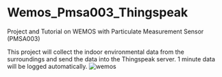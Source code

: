 # Wemos_Pmsa003_Thingspeak
Project and Tutorial on WEMOS with Particulate Measurement Sensor (PMSA003)

This project will collect the indoor environmental data from the surroundings and send the data into the Thingspeak server. 1 minute data will be logged automatically.
![wemos](https://user-images.githubusercontent.com/57325497/135007875-f2acf05e-4ea4-4e41-8214-c3fcbc1dbb56.png)
